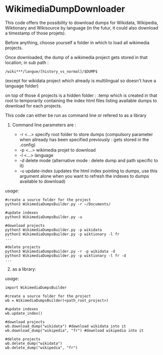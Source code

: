 # WikimediaDumpDownloader

This code offers the possibility to download dumps for Wikidata, Wikipedia, Wiktionary and Wikisource by language (in the futur, it could also download a timestamp of those projets).

Before anything, choose yourself a folder in which to load all wikimedia projects.

Once downloaded, the dump of a wikimedia project gets stored in that location, in sub path :

	/wiki***/langue/[history_vs_normal]/$DUMP$

(except for wikidata project which already is multilingual so doesn't have a language folder)

on top of those 4 projects is a hidden folder : .temp which is created in that root to temporarily containing the index html files listing available dumps to download for each projects.

This code can either be run as command line or refered to as a library

1) Command line parameters are :

	* -r <...> specify root folder to store dumps (compulsory parameter when allready has been specified previously : gets stored in the .config)
	* -p <...> wikimedia projet to download
	* -l <...> language
	* -d delete mode (alternative mode : delete dump and path specific to it)
	* -u update-index (updates the html index pointing to dumps, use this argument alone when you want to refresh the indexes to dumps available to download)

*usage*:

	#create a source folder for the project
	python3 WikimediaDumpsBuilder.py -r ~/Documents/

	#update indexes
	python3 WikimediaDumpsBuilder.py -u

	#download projects
	python3 WikimediaDumpsBuilder.py -p wikidata
	python3 WikimediaDumpsBuilder.py -p wiktionary -l fr
	...

	#delete projects
	python3 WikimediaDumpsBuilder.py -r -p wikidata -d
	python3 WikimediaDumpsBuilder.py -p wiktionary -l fr -d
	...


2) as a library:

*usage*:

	import WikimediaDumpsBuilder

	#create a source folder for the project
	wb = WikimediaDumpsBuilder(<path_root_project>)

	#update indexes
	wb.update_index()

	#download projects
	wb.download_dump("wikidata") #download wikidata into it
	wb.download_dump("wikipedia", "fr") #download wikipedia into it

	#delete projects
	wb.delete_dump("wikidata")
	wb.delete_dump("wikipedia", "fr") 
